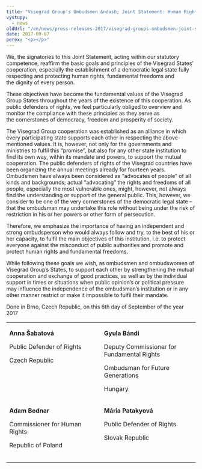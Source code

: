```yaml
---
title: "Visegrad Group‘s Ombudsmen &ndash; Joint Statement: Human Rights for everyone"
vystupy:
  - news
oldUrl: "/en/news/press-releases-2017/visegrad-groups-ombudsmen-joint-statement-human-rights-for-everyone/"
date: 2017-09-07
perex: "<p></p>"
---
```


<!-- imported from the old website -->

<p>We, the signatories to this Joint Statement, acting within our statutory competence, reaffirm the basic goals and principles of the Visegrad States’ cooperation, especially the establishment of a democratic legal state fully respecting and protecting human rights, fundamental freedoms and the dignity of every person.</p> <p>These objectives have become the fundamental values of the Visegrad Group States throughout the years of the existence of this cooperation. As public defenders of rights, we feel particularly obliged to overview and monitor the compliance with these principles as they serve as the cornerstones of democracy, freedom and prosperity of society. </p> <p>The Visegrad Group cooperation was established as an alliance in which every participating state supports each other in respecting the above-mentioned values. It is, however, not only for the governments and ministries to fulfil this “promise”, but also for any other state institution to find its own way, within its mandate and powers, to support the mutual cooperation. The public defenders of rights of the Visegrad countries have been organizing the annual meetings already for fourteen years. Ombudsmen have always been considered as “advocates of people” of all kinds and backgrounds; actual “advocating” the rights and freedoms of all people, especially the most vulnerable ones, might, however, not always find the understanding or support of the general public. This, however, we consider to be one of the very cornerstones of the democratic legal state – that the ombudsman may undertake this role without being under the risk of restriction in his or her powers or other form of persecution. </p> <p>Therefore, we emphasize the importance of having an independent and strong ombudsperson who would always follow and try, to the best of his or her capacity, to fulfil the main objectives of this institution, i.e. to protect everyone against the misconduct of public authorities and promote and protect human rights and fundamental freedoms. </p> <p>While following these goals we wish, as ombudsmen and ombudswomen of Visegrad Group’s States, to support each other by strengthening the mutual cooperation and exchange of good practices, as well as by the individual support in times or situations when public opinion’s or political pressure may influence the independence of the ombudsman’s institution or in any other manner restrict or make it impossible to fulfil their mandate. </p> <p>Done in Brno, Czech Republic, on this 6th day of September of the year 2017</p> <table border="0" width="0"> <tbody><tr> <td width="313" valign="top"> <p><b>Anna Šabatová</b></p> <p>Public Defender of Rights</p> <p>Czech Republic</p> </td> <td width="313" valign="top"> <p><b>Gyula Bándi</b></p> <p>Deputy Commissioner for Fundamental Rights</p> <p>Ombudsman for Future Generations</p> <p>Hungary</p> </td> </tr> <tr> <td width="313" valign="top"> <p><b>Adam Bodnar</b></p> <p>Commissioner for Human Rights</p> <p>Republic of Poland</p> </td> <td width="313" valign="top"> <p><b>Mária Patakyová</b></p> <p>Public Defender of Rights</p> <p>Slovak Republic</p> <p> </p> </td> </tr> </tbody></table>
